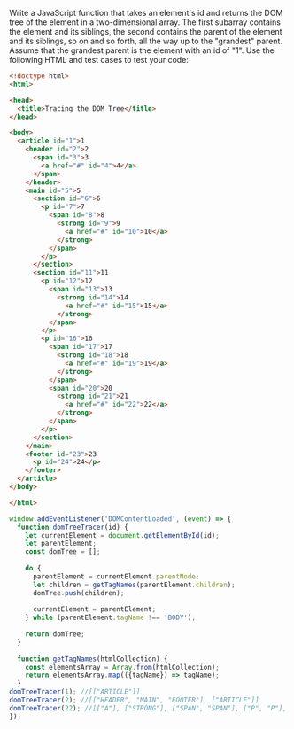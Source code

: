 
Write a JavaScript function that takes an element's id and returns the DOM tree of the element in a two-dimensional array. The first subarray contains the element and its siblings, the second contains the parent of the element and its siblings, so on and so forth, all the way up to the "grandest" parent. Assume that the grandest parent is the element with an id of "1". Use the following HTML and test cases to test your code:

```html
<!doctype html>
<html>

<head>
  <title>Tracing the DOM Tree</title>
</head>

<body>
  <article id="1">1
    <header id="2">2
      <span id="3">3
        <a href="#" id="4">4</a>
      </span>
    </header>
    <main id="5">5
      <section id="6">6
        <p id="7">7
          <span id="8">8
            <strong id="9">9
              <a href="#" id="10">10</a>
            </strong>
          </span>
        </p>
      </section>
      <section id="11">11
        <p id="12">12
          <span id="13">13
            <strong id="14">14
              <a href="#" id="15">15</a>
            </strong>
          </span>
        </p>
        <p id="16">16
          <span id="17">17
            <strong id="18">18
              <a href="#" id="19">19</a>
            </strong>
          </span>
          <span id="20">20
            <strong id="21">21
              <a href="#" id="22">22</a>
            </strong>
          </span>
        </p>
      </section>
    </main>
    <footer id="23">23
      <p id="24">24</p>
    </footer>
  </article>
</body>

</html>
```

```javascript
window.addEventListener('DOMContentLoaded', (event) => {
  function domTreeTracer(id) {
    let currentElement = document.getElementById(id);
    let parentElement;
    const domTree = [];
  
    do {
      parentElement = currentElement.parentNode;
      let children = getTagNames(parentElement.children);
      domTree.push(children);
  
      currentElement = parentElement;
    } while (parentElement.tagName !== 'BODY');
  
    return domTree;
  }
  
  function getTagNames(htmlCollection) {
    const elementsArray = Array.from(htmlCollection);
    return elementsArray.map(({tagName}) => tagName);
  }
domTreeTracer(1); //[["ARTICLE"]]
domTreeTracer(2); //[["HEADER", "MAIN", "FOOTER"], ["ARTICLE"]]
domTreeTracer(22); //[["A"], ["STRONG"], ["SPAN", "SPAN"], ["P", "P"], ["SECTION", "SECTION"], ["HEADER", "MAIN", "FOOTER"], ["ARTICLE"]]
});
```
